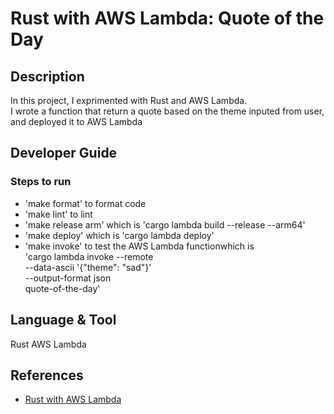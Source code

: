 # Rust with AWS Lambda: Quote of the Day
## Description
In this project, I exprimented with Rust and AWS Lambda.  
I wrote a function that return a quote based on the theme inputed from user, and deployed it to AWS Lambda

## Developer Guide
### Steps to run
* 'make format' to format code
* 'make lint' to lint
* 'make release arm' which is 'cargo lambda build --release --arm64'
* 'make deploy' which is 'cargo lambda deploy'
* 'make invoke' to test the AWS Lambda functionwhich is  
	'cargo lambda invoke --remote \
  		--data-ascii '{"theme": "sad"}' \
  		--output-format json \
  		quote-of-the-day'
  		
## Language & Tool
Rust
AWS Lambda
## References

* [Rust with AWS Lambda](https://www.youtube.com/watch?v=jUTiHUTfGYo)
